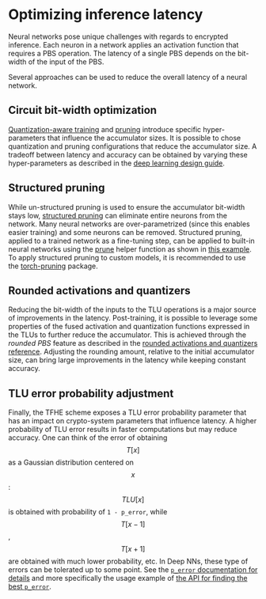 # Optimizing inference latency

Neural networks pose unique challenges with regards to encrypted inference. Each neuron in a network applies an activation function that requires a PBS operation. The latency
of a single PBS depends on the bit-width of the input of the PBS.

Several approaches can be used to reduce the overall latency of a neural network.

## Circuit bit-width optimization

[Quantization-aware training](../advanced-topics/quantization.md) and [pruning](../advanced-topics/pruning.md) introduce specific hyper-parameters that influence the accumulator sizes.
It is possible to chose quantization and pruning configurations that reduce the accumulator size. A tradeoff between latency and accuracy can be obtained by varying these hyper-parameters as described in the [deep learning design guide](torch_support.md#configuring-quantization-parameters).

## Structured pruning

While un-structured pruning is used to ensure the accumulator bit-width stays low, [structured pruning](https://pytorch.org/docs/stable/generated/torch.nn.utils.prune.ln_structured.html) can eliminate entire neurons from the network. Many neural networks are over-parametrized (since this enables easier training) and some neurons can be removed. Structured pruning, applied to a trained network as a fine-tuning step, can be applied to built-in neural networks using the [prune](../developer-guide/api/concrete.ml.sklearn.qnn.md#method-prune) helper function as shown in [this example](https://github.com/zama-ai/concrete-ml/blob/release/0.6.x/docs/advanced_examples/FullyConnectedNeuralNetworkOnMNIST.ipynb). To apply structured pruning to
custom models, it is recommended to use the [torch-pruning](https://github.com/VainF/Torch-Pruning) package.

## Rounded activations and quantizers

Reducing the bit-width of the inputs to the TLU operations is a major source of improvements in the latency. Post-training,
it is possible to leverage some properties of the fused activation and quantization functions expressed in the TLUs to
further reduce the accumulator. This is achieved through the _rounded PBS_ feature as described in the [rounded activations and quantizers reference](../advanced-topics/advanced_features.md#rounded-activations-and-quantizers). Adjusting the rounding amount, relative to the initial accumulator size, can bring large improvements in the latency while keeping constant accuracy.

## TLU error probability adjustment

Finally, the TFHE scheme exposes a TLU error probability parameter that has an impact on crypto-system parameters that influence latency. A higher probability of TLU error results in faster computations but may reduce accuracy. One can think of the error of obtaining $$T[x]$$ as a Gaussian distribution centered on $$x$$: $$TLU[x]$$ is obtained with probability of `1 - p_error`, while $$T[x-1]$$, $$T[x+1]$$ are obtained with much lower probability, etc. In Deep NNs, these type of errors can be tolerated up to some point. See the [`p_error` documentation for details](../advanced-topics/advanced_features.md#approximate-computations) and more specifically the usage example of [the API for finding the best `p_error`](../advanced-topics/advanced_features.md#searching-for-the-best-error-probability).
